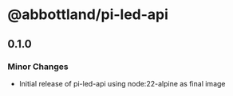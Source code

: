 # @abbottland/pi-led-api

## 0.1.0

### Minor Changes

- Initial release of pi-led-api using node:22-alpine as final image

